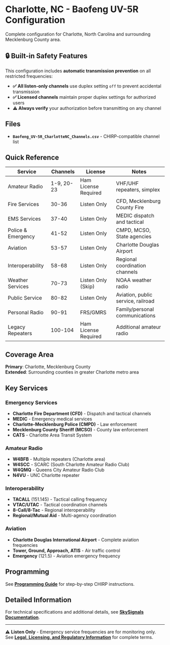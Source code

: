 # Charlotte, NC - Baofeng UV-5R Configuration

Complete configuration for Charlotte, North Carolina and surrounding Mecklenburg
County area.

## 🔒 Built-in Safety Features

This configuration includes **automatic transmission prevention** on all
restricted frequencies:

- **✅ All listen-only channels** use duplex setting `off` to prevent accidental
  transmission
- **✅ Licensed channels** maintain proper duplex settings for authorized users
- **⚠️ Always verify** your authorization before transmitting on any channel

## Files

- **`Baofeng_UV-5R_CharlotteNC_Channels.csv`** - CHIRP-compatible channel list

## Quick Reference

| Service            | Channels   | License              | Notes                              |
| ------------------ | ---------- | -------------------- | ---------------------------------- |
| Amateur Radio      | 1-9, 20-23 | Ham License Required | VHF/UHF repeaters, simplex         |
| Fire Services      | 30-36      | Listen Only          | CFD, Mecklenburg County Fire       |
| EMS Services       | 37-40      | Listen Only          | MEDIC dispatch and tactical        |
| Police & Emergency | 41-52      | Listen Only          | CMPD, MCSO, State agencies         |
| Aviation           | 53-57      | Listen Only          | Charlotte Douglas Airport          |
| Interoperability   | 58-68      | Listen Only          | Regional coordination channels     |
| Weather Services   | 70-73      | Listen Only (Skip)   | NOAA weather radio                 |
| Public Service     | 80-82      | Listen Only          | Aviation, public service, railroad |
| Personal Radio     | 90-91      | FRS/GMRS             | Family/personal communications     |
| Legacy Repeaters   | 100-104    | Ham License Required | Additional amateur radio           |

## Coverage Area

**Primary**: Charlotte, Mecklenburg County\
**Extended**: Surrounding counties in greater Charlotte metro area

## Key Services

### Emergency Services

- **Charlotte Fire Department (CFD)** - Dispatch and tactical channels
- **MEDIC** - Emergency medical services
- **Charlotte-Mecklenburg Police (CMPD)** - Law enforcement
- **Mecklenburg County Sheriff (MCSO)** - County law enforcement
- **CATS** - Charlotte Area Transit System

### Amateur Radio

- **W4BFB** - Multiple repeaters (Charlotte area)
- **W4SCC** - SCARC (South Charlotte Amateur Radio Club)
- **W4QMQ** - Queens City Amateur Radio Club
- **N4VU** - UNC Charlotte repeater

### Interoperability

- **TACALL** (151.145) - Tactical calling frequency
- **VTAC/UTAC** - Tactical coordination channels
- **8-Call/8-Tac** - Regional interoperability
- **Regional/Mutual Aid** - Multi-agency coordination

### Aviation

- **Charlotte Douglas International Airport** - Complete aviation frequencies
- **Tower, Ground, Approach, ATIS** - Air traffic control
- **Emergency** (121.5) - Aviation emergency frequency

## Programming

See **[Programming Guide](../docs/radio-configs/baofeng-uv5r/programming.md)**
for step-by-step CHIRP instructions.

## Detailed Information

For technical specifications and additional details, see
**[SkySignals Documentation](../docs/)**.

---

⚠️ **Listen Only** - Emergency service frequencies are for monitoring only. See
**[Legal, Licensing, and Regulatory Information](../../../../../../docs/legal/index.md)**
for complete terms.
